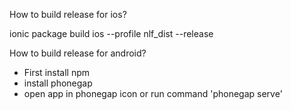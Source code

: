 How to build release for ios?

ionic package build ios --profile nlf_dist --release

How to build release for android?


- First install npm 
- install phonegap 
- open app in phonegap icon or run command 'phonegap serve'
